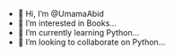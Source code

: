 - 👋 Hi, I’m @UmamaAbid
- 👀 I’m interested in Books...
- 🌱 I’m currently learning Python...
- 💞️ I’m looking to collaborate on Python...

<!---
UmamaAbid/UmamaAbid is a ✨ special ✨ repository because its `README.md` (this file) appears on your GitHub profile.
You can click the Preview link to take a look at your changes.
--->
